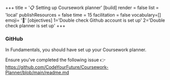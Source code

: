 +++
title = '📋 Setting up Coursework planner'
[build]
    render = false
    list = 'local'
    publishResources = false
time = 15
facilitation = false
vocabulary=[]
emoji= '🧩'
[objectives]
1='Double check Github account is set up'
2='Double check planner is set up'
+++

### GitHub

In Fundamentals, you should have set up your Coursework planner.

Ensure you've completed the following issue 👉 https://github.com/CodeYourFuture/Coursework-Planner/blob/main/readme.md
